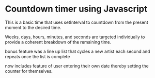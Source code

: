 # Countdown timer using Javascript

This is a basic time that uses setInterval to countdown from the present moment to the desired time.

Weeks, days, hours, minutes, and seconds are targeted individually to provide a coherent breakdown of the remaining time.

bonus feature was a line up list that cycles a new artist each second and repeats once the list is complete

now includes feature of user entering their own date thereby setting the counter for themselves.
